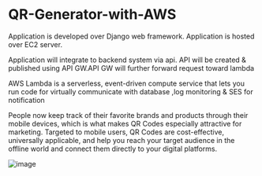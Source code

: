 # QR-Generator-with-AWS

Application is developed over Django web framework. Application is hosted over EC2 server.

Application will integrate to backend system via api. API will be created & published using API GW.API GW will further forward request toward lambda

AWS Lambda is a serverless, event-driven compute service that lets you run code for virtually communicate with database ,log monitoring & SES for notification

People now keep track of their favorite brands and products through their mobile devices, which is what makes QR Codes especially attractive for marketing. Targeted to mobile users, QR Codes are cost-effective, universally applicable, and help you reach your target audience in the offline world and connect them directly to your digital platforms.

![image](https://user-images.githubusercontent.com/53271193/222925001-f4828fe0-d6eb-4156-95ad-787a1e622df9.png)
